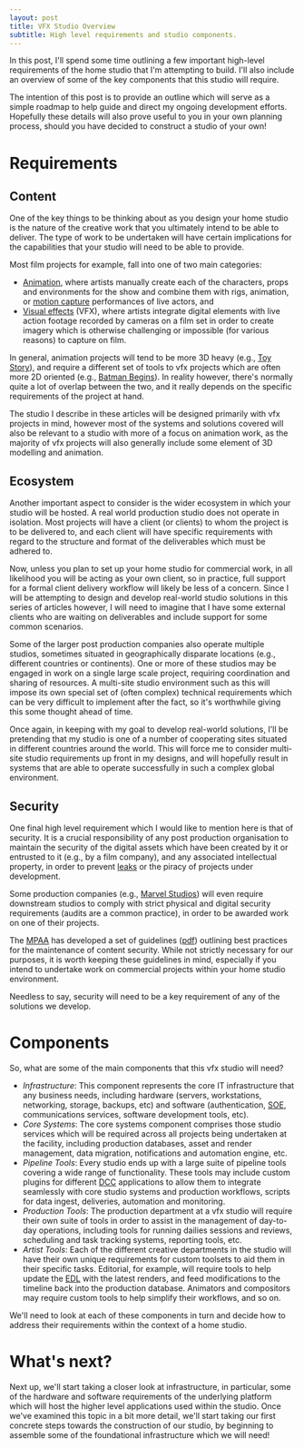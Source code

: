 ```yaml
---
layout: post
title: VFX Studio Overview
subtitle: High level requirements and studio components.
---
```


In this post, I'll spend some time outlining a few important high-level requirements of the home studio that I'm attempting to build. I'll also include an overview of some of the key components that this studio will require. 

The intention of this post is to provide an outline which will serve as a simple roadmap to help guide and direct my ongoing development efforts. Hopefully these details will also prove useful to you in your own planning process, should you have decided to construct a studio of your own!

# Requirements

## Content

One of the key things to be thinking about as you design your home studio is the nature of the creative work that you ultimately intend to be able to deliver. The type of work to be undertaken will have certain implications for the capabilities that your studio will need to be able to provide.

Most film projects for example, fall into one of two main categories:

 - <a href="https://en.wikipedia.org/wiki/Animation">Animation</a>, where artists manually create each of the characters, props and environments for the show and combine them with rigs, animation, or <a href="https://en.wikipedia.org/wiki/Motion_capture">motion capture</a> performances of live actors, and
 - <a href="https://en.wikipedia.org/wiki/Visual_effects">Visual effects</a> (VFX), where artists integrate digital elements with live action footage recorded by cameras on a film set in order to create imagery which is otherwise challenging or impossible (for various reasons) to capture on film.

In general, animation projects will tend to be more 3D heavy (e.g., <a href="http://www.imdb.com/title/tt0114709/">Toy Story</a>), and require a different set of tools to vfx projects which are often more 2D oriented (e.g., <a href="http://www.imdb.com/title/tt0372784/">Batman Begins</a>). In reality however, there's normally quite a lot of overlap between the two, and it really depends on the specific requirements of the project at hand.

The studio I describe in these articles will be designed primarily with vfx projects in mind, however most of the systems and solutions covered will also be relevant to a studio with more of a focus on animation work, as the majority of vfx projects will also generally include some element of 3D modelling and animation.

## Ecosystem

Another important aspect to consider is the wider ecosystem in which your studio will be hosted. A real world production studio does not operate in isolation. Most projects will have a client (or clients) to whom the project is to be delivered to, and each client will have specific requirements with regard to the structure and format of the deliverables which must be adhered to.

Now, unless you plan to set up your home studio for commercial work, in all likelihood you will be acting as your own client, so in practice, full support for a formal client delivery workflow will likely be less of a concern. Since I will be attempting to design and develop real-world studio solutions in this series of articles however, I will need to imagine that I have some external clients who are waiting on deliverables and include support for some common scenarios.

Some of the larger post production companies also operate multiple studios, sometimes situated in geographically disparate locations (e.g., different countries or continents). One or more of these studios may be engaged in work on a single large scale project, requiring coordination and sharing of resources. A multi-site studio environment such as this will impose its own special set of (often complex) technical requirements which can be very difficult to implement after the fact, so it's worthwhile giving this some thought ahead of time. 

Once again, in keeping with my goal to develop real-world solutions, I'll be pretending that my studio is one of a number of cooperating sites situated in different countries around the world. This will force me to consider multi-site studio requirements up front in my designs, and will hopefully result in systems that are able to operate successfully in such a complex global environment.

## Security

One final high level requirement which I would like to mention here is that of security. It is a crucial responsibility of any post production organisation to maintain the security of the digital assets which have been created by it or entrusted to it (e.g., by a film company), and any associated intellectual property, in order to prevent <a href="http://www.nytimes.com/2010/01/13/nyregion/13wolverine.html">leaks</a> or the piracy of projects under development.

Some production companies (e.g., <a href="https://en.wikipedia.org/wiki/Marvel_Studios">Marvel Studios</a>) will even require downstream studios to comply with strict physical and digital security requirements (audits are a common practice), in order to be awarded work on one of their projects. 

The <a href="http://www.mpaa.org/">MPAA</a> has developed a set of guidelines (<a href="http://fightfilmtheft.org/docs/CG.pdf">pdf</a>) outlining best practices for the maintenance of content security. While not strictly necessary for our purposes, it is worth keeping these guidelines in mind, especially if you intend to undertake work on commercial projects within your home studio environment.

Needless to say, security will need to be a key requirement of any of the solutions we develop.

# Components

So, what are some of the main components that this vfx studio will need? 

 - *Infrastructure*: This component represents the core IT infrastructure that any business needs, including hardware (servers, workstations, networking, storage, backups, etc) and software (authentication, <a href="https://en.wikipedia.org/wiki/Standard_Operating_Environment">SOE</a>, communications services, software development tools, etc).
 - *Core Systems*: The core systems component comprises those studio services which will be required across all projects being undertaken at the facility, including production databases, asset and render management, data migration, notifications and automation engine, etc. 
 - *Pipeline Tools*: Every studio ends up with a large suite of pipeline tools covering a wide range of functionality. These tools may include custom plugins for different <a href="https://en.wikipedia.org/wiki/Digital_content_creation">DCC</a> applications to allow them to integrate seamlessly with core studio systems and production workflows, scripts for data ingest, deliveries, automation and monitoring.
 - *Production Tools*: The production department at a vfx studio will require their own suite of tools in order to assist in the management of day-to-day operations, including tools for running dailies sessions and reviews, scheduling and task tracking systems, reporting tools, etc.
 - *Artist Tools*: Each of the different creative departments in the studio will have their own unique requirements for custom toolsets to aid them in their specific tasks. Editorial, for example, will require tools to help update the <a href="https://en.wikipedia.org/wiki/Edit_decision_list">EDL</a> with the latest renders, and feed modifications to the timeline back into the production database. Animators and compositors may require custom tools to help simplify their workflows, and so on.

We'll need to look at each of these components in turn and decide how to address their requirements within the context of a home studio.

# What's next?

Next up, we'll start taking a closer look at infrastructure, in particular, some of the hardware and software requirements of the underlying platform which will host the higher level applications used within the studio. Once we've examined this topic in a bit more detail, we'll start taking our first concrete steps towards the construction of our studio, by beginning to assemble some of the foundational infrastructure which we will need!

